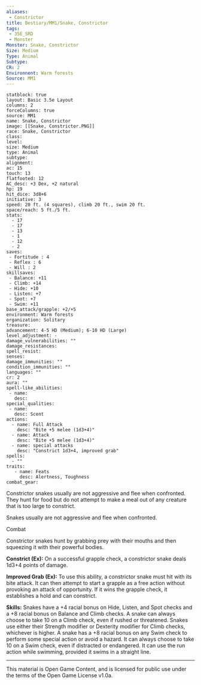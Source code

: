 ```yaml
---
aliases:
 - Constrictor
title: Bestiary/MM1/Snake, Constrictor
tags: 
 - 35E_SRD
 - Monster
Monster: Snake, Constrictor
Size: Medium
Type: Animal
Subtype: 
CR: 2
Environnent: Warm forests
Source: MM1
---
```


```statblock
statblock: true
layout: Basic 3.5e Layout
columns: 2
forceColumns: true
source: MM1 
name: Snake, Constrictor
image: [[Snake, Constrictor.PNG]]
race: Snake, Constrictor
class: 
level: 
size: Medium
type: Animal
subtype: 
alignment: 
ac: 15
touch: 13
flatfooted: 12
AC_desc: +3 Dex, +2 natural
hp: 19
hit_dice: 3d8+6
initiative: 3
speed: 20 ft. (4 squares), climb 20 ft., swim 20 ft.
space/reach: 5 ft./5 ft.
stats:
  - 17
  - 17
  - 13
  - 1
  - 12
  - 2
saves:
 - Fortitude : 4
 - Reflex : 6
 - Will : 2
skillsaves:
 - Balance: +11
 - Climb: +14
 - Hide: +10
 - Listen: +7
 - Spot: +7
 - Swim: +11
base_attack/grapple: +2/+5
environment: Warm forests
organization: Solitary
treasure: 
advancement: 4-5 HD (Medium); 6-10 HD (Large)
level_adjustment: -
damage_vulnerabilities: ""
damage_resistances: 
spell_resist: 
senses: 
damage_immunities: ""
condition_immunities: ""
languages: ""
cr: 2
aura: ""
spell-like_abilities:
 - name: 
   desc: 
special_qualities:
 - name:
   desc: Scent
actions:
  - name: Full Attack
    desc: "Bite +5 melee (1d3+4)"
  - name: Attack
    desc: "Bite +5 melee (1d3+4)"
  - name: special attacks
    desc: "Constrict 1d3+4, improved grab"
spells:
  - ""
traits:
   - name: Feats
     desc: Alertness, Toughness
combat_gear:  
```


Constrictor snakes usually are not aggressive and flee when confronted. They hunt for food but do not attempt to make a meal out of any creature that is too large to constrict.

Snakes usually are not aggressive and flee when confronted.

Combat

Constrictor snakes hunt by grabbing prey with their mouths and then squeezing it with their powerful bodies.


**Constrict (Ex):** On a successful grapple check, a constrictor snake deals 1d3+4 points of damage.


**Improved Grab (Ex):** To use this ability, a constrictor snake must hit with its bite attack. It can then attempt to start a grapple as a free action without provoking an attack of opportunity. If it wins the grapple check, it establishes a hold and can constrict.


**Skills:** Snakes have a +4 racial bonus on Hide, Listen, and Spot checks and a +8 racial bonus on Balance and Climb checks. A snake can always choose to take 10 on a Climb check, even if rushed or threatened. Snakes use either their Strength modifier or Dexterity modifier for Climb checks, whichever is higher. A snake has a +8 racial bonus on any Swim check to perform some special action or avoid a hazard. It can always choose to take 10 on a Swim check, even if distracted or endangered. It can use the run action while swimming, provided it swims in a straight line.

---

This material is Open Game Content, and is licensed for public use under the terms of the Open Game License v1.0a.
